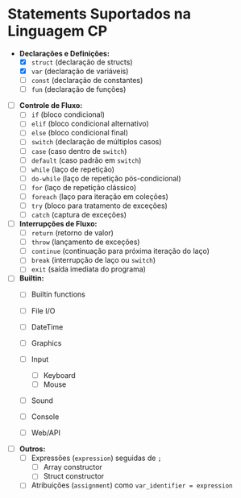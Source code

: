 # Statements Suportados na Linguagem CP

- **Declarações e Definições:**
    - [X] `struct` (declaração de structs)
    - [X] `var` (declaração de variáveis)
    - [ ] `const` (declaração de constantes)
    - [ ] `fun` (declaração de funções)

- [ ] **Controle de Fluxo:**
    - [ ] `if` (bloco condicional)
    - [ ] `elif` (bloco condicional alternativo)
    - [ ] `else` (bloco condicional final)
    - [ ] `switch` (declaração de múltiplos casos)
    - [ ] `case` (caso dentro de `switch`)
    - [ ] `default` (caso padrão em `switch`)
    - [ ] `while` (laço de repetição)
    - [ ] `do-while` (laço de repetição pós-condicional)
    - [ ] `for` (laço de repetição clássico)
    - [ ] `foreach` (laço para iteração em coleções)
    - [ ] `try` (bloco para tratamento de exceções)
    - [ ] `catch` (captura de exceções)

- [ ] **Interrupções de Fluxo:**
    - [ ] `return` (retorno de valor)
    - [ ] `throw` (lançamento de exceções)
    - [ ] `continue` (continuação para próxima iteração do laço)
    - [ ] `break` (interrupção de laço ou `switch`)
    - [ ] `exit` (saída imediata do programa)

- [ ] **Builtin:**
    - [ ] Builtin functions
    - [ ] File I/O
    - [ ] DateTime
    - [ ] Graphics
    - [ ] Input
        - [ ] Keyboard
        - [ ] Mouse
    - [ ] Sound
    - [ ] Console
    - [ ] Web/API


- [ ] **Outros:**
    - [ ] Expressões (`expression`) seguidas de `;`
        - [ ] Array constructor
        - [ ] Struct constructor
    - [ ] Atribuições (`assignment`) como `var_identifier = expression`
